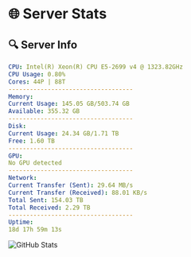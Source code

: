 # 🌐 Server Stats
## 🔍 Server Info
```yaml
CPU: Intel(R) Xeon(R) CPU E5-2699 v4 @ 1323.82GHz
CPU Usage: 0.80%
Cores: 44P | 88T
-----------------------------------
Memory:
Current Usage: 145.05 GB/503.74 GB
Available: 355.32 GB
-----------------------------------
Disk:
Current Usage: 24.34 GB/1.71 TB
Free: 1.60 TB
-----------------------------------
GPU:
No GPU detected
-----------------------------------
Network:
Current Transfer (Sent): 29.64 MB/s
Current Transfer (Received): 88.01 KB/s
Total Sent: 154.03 TB
Total Received: 2.29 TB
-----------------------------------
Uptime:
18d 17h 59m 13s
```
![GitHub Stats](https://img.shields.io/badge/Updated-2025-02-26_16:42:31-blue)